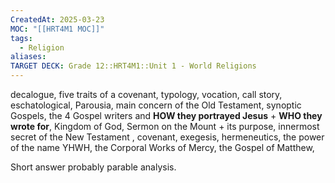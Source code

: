 ```yaml
---
CreatedAt: 2025-03-23
MOC: "[[HRT4M1 MOC]]"
tags:
  - Religion
aliases: 
TARGET DECK: Grade 12::HRT4M1::Unit 1 - World Religions
---
```

decalogue, 
five traits of a covenant, 
typology, 
vocation, 
call story, 
eschatological, 
Parousia, 
main concern of the Old Testament,
synoptic Gospels, 
the 4 Gospel writers and **HOW they portrayed Jesus** + **WHO they wrote for**, 
Kingdom of God, 
Sermon on the Mount + its purpose, 
innermost secret of the New Testament
, covenant, 
exegesis, 
hermeneutics, 
the power of the name YHWH,
the Corporal Works of Mercy,
the Gospel of Matthew,

Short answer probably
parable analysis.